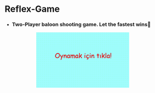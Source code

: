 # Reflex-Game
* ### Two-Player baloon shooting game. Let the fastest wins🎉

<p align="center">
  <img src="https://github.com/emirkeles/Reflex-Game/blob/master/Refleks%20Oyunu.gif" width="300" height = "180">
</p>
